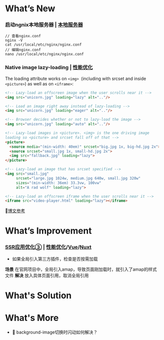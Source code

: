 # What’s New

### **启动ngnix本地服务器** | [**本地服务器**]()

```shell
// 查看nginx.conf
nginx -V
cat /usr/local/etc/nginx/nginx.conf
// 编辑nginx.conf
nano /usr/local/etc/nginx/nginx.conf
```

### **Native image lazy-loading** | [**性能优化**]()

The loading attribute works on ```<img> ```(including with srcset and inside ```<picture>```) as well as on ```<iframe>```:

```html
<!-- Lazy-load an offscreen image when the user scrolls near it -->
<img src="unicorn.jpg" loading="lazy" alt=".."/>

<!-- Load an image right away instead of lazy-loading -->
<img src="unicorn.jpg" loading="eager" alt=".."/>

<!-- Browser decides whether or not to lazy-load the image -->
<img src="unicorn.jpg" loading="auto" alt=".."/>

<!-- Lazy-load images in <picture>. <img> is the one driving image 
loading so <picture> and srcset fall off of that -->
<picture>
  <source media="(min-width: 40em)" srcset="big.jpg 1x, big-hd.jpg 2x">
  <source srcset="small.jpg 1x, small-hd.jpg 2x">
  <img src="fallback.jpg" loading="lazy">
</picture>

<!-- Lazy-load an image that has srcset specified -->
<img src="small.jpg"
     srcset="large.jpg 1024w, medium.jpg 640w, small.jpg 320w"
     sizes="(min-width: 36em) 33.3vw, 100vw"
     alt="A rad wolf" loading="lazy">

<!-- Lazy-load an offscreen iframe when the user scrolls near it -->
<iframe src="video-player.html" loading="lazy"></iframe>
```

💬[博文参考](https://addyosmani.com/blog/lazy-loading/)

# What’s Improvement

### [**SSR应用优化③**]() | [**性能优化**]()/[**Vue**]()/[**Nuxt**]()

- 如果全局引入第三方插件，检查是否按需加载

**场景**
在官网项目中，全局引入amap，导致页面刚加载时，就引入了amap的样式文件
**解决**
放入具体页面引用，取消全局引用

# What's Solution

# What's More

- 🤔 background-image切换时闪动如何解决？